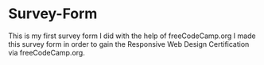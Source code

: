 # Survey-Form
This is my first survey form I did with the help of freeCodeCamp.org
I made this survey form in order to gain the Responsive Web Design Certification via freeCodeCamp.org.
